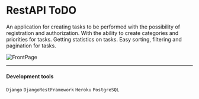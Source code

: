 # RestAPI ToDO

An application for creating tasks to be performed with the possibility of registration and authorization. With the ability to create categories and priorities for tasks. Getting statistics on tasks. Easy sorting, filtering and pagination for tasks.

![FrontPage](https://user-images.githubusercontent.com/72572824/189200470-57fcdbcf-9a6e-4e99-bb88-aee66b92c016.png)

____


#### Development tools

<span>`Django`</span>
<span>`DjangoRestFramework`</span>
<span>`Heroku`</span>
<span>`PostgreSQL`</span>

